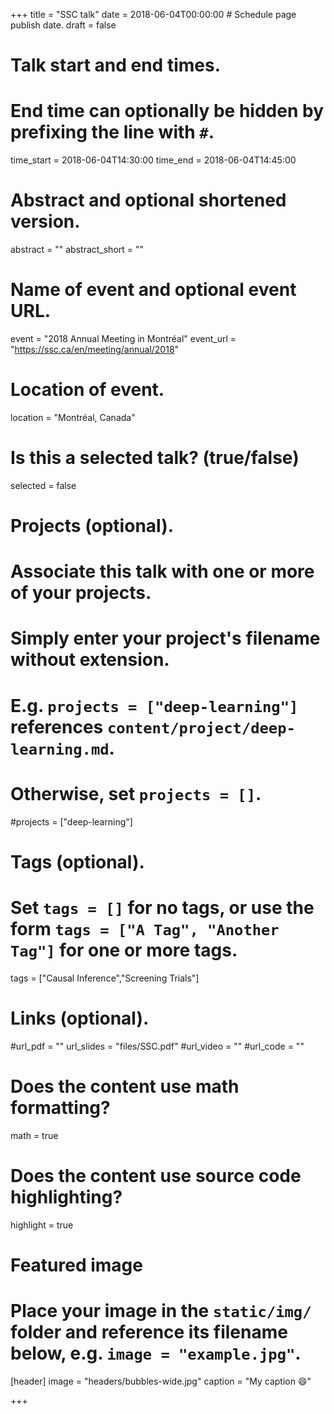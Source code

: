 +++
title = "SSC talk"
date = 2018-06-04T00:00:00  # Schedule page publish date.
draft = false

# Talk start and end times.
#   End time can optionally be hidden by prefixing the line with `#`.
time_start = 2018-06-04T14:30:00
time_end = 2018-06-04T14:45:00

# Abstract and optional shortened version.
abstract = ""
abstract_short = ""

# Name of event and optional event URL.
event = "2018 Annual Meeting in Montréal"
event_url = "https://ssc.ca/en/meeting/annual/2018"

# Location of event.
location = "Montréal, Canada"

# Is this a selected talk? (true/false)
selected = false

# Projects (optional).
#   Associate this talk with one or more of your projects.
#   Simply enter your project's filename without extension.
#   E.g. `projects = ["deep-learning"]` references `content/project/deep-learning.md`.
#   Otherwise, set `projects = []`.
#projects = ["deep-learning"]

# Tags (optional).
#   Set `tags = []` for no tags, or use the form `tags = ["A Tag", "Another Tag"]` for one or more tags.
tags = ["Causal Inference","Screening Trials"]

# Links (optional).
#url_pdf = ""
url_slides = "files/SSC.pdf"
#url_video = ""
#url_code = ""

# Does the content use math formatting?
math = true

# Does the content use source code highlighting?
highlight = true

# Featured image
# Place your image in the `static/img/` folder and reference its filename below, e.g. `image = "example.jpg"`.
[header]
image = "headers/bubbles-wide.jpg"
caption = "My caption :smile:"

+++